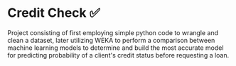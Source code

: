 # Credit Check :white_check_mark:

Project consisting of first employing simple python code to wrangle and clean a dataset, later utilizing WEKA to perform a comparison between machine learning models to determine and build the most accurate model for predicting probability of a client's credit status before requesting a loan.
